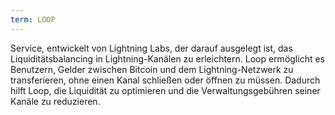 ```yaml
---
term: LOOP
---
```


Service, entwickelt von Lightning Labs, der darauf ausgelegt ist, das Liquiditätsbalancing in Lightning-Kanälen zu erleichtern. Loop ermöglicht es Benutzern, Gelder zwischen Bitcoin und dem Lightning-Netzwerk zu transferieren, ohne einen Kanal schließen oder öffnen zu müssen. Dadurch hilft Loop, die Liquidität zu optimieren und die Verwaltungsgebühren seiner Kanäle zu reduzieren.